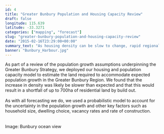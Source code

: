 ```yaml
---
id: 4
title: "Greater Bunbury Population and Housing Capacity Review"
draft: false
longitude: 115.639
latitude: -33.3271
categories: ["mapping", "forecast"]
slug: "greater-bunbury-population-and-housing-capacity-review"
date: "2015-02-16T23:29:00+00:00"
summary_text: "As housing density can be slow to change, rapid regional growth can put pressure on land supply"
banner: "Bunbury_Harbour.jpg"
---
```


As part of a review of the population growth assumptions underpinning the Greater Bunbury Strategy, we deployed our housing and population capacity model to estimate the land required to accommodate expected population growth in the Greater Bunbury Region. We found that the increase in density was likely&nbsp;be slower than expected and that this would result in a&nbsp;shortfall of up to 700ha of residential land by build out.&nbsp;<br><br>As with all forecasting we do, we used a probabilistic model to account for the uncertainty in the population growth and other key factors such as household size, dwelling choice,&nbsp;vacancy rates and rate of construction.&nbsp;<br><br><br><span class="wysiwyg-color-silver">Image: Bunbury ocean view</span><br><br>
